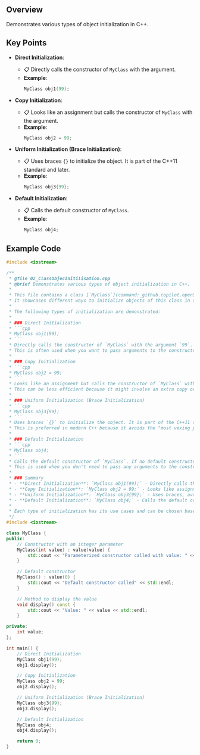## Overview
Demonstrates various types of object initialization in C++.

## Key Points

- **Direct Initialization**:
  - 📋 Directly calls the constructor of `MyClass` with the argument.
  - **Example**:
    ```cpp
    MyClass obj1(99);
    ```

- **Copy Initialization**:
  - 📋 Looks like an assignment but calls the constructor of `MyClass` with the argument.
  - **Example**:
    ```cpp
    MyClass obj2 = 99;
    ```

- **Uniform Initialization (Brace Initialization)**:
  - 📋 Uses braces `{}` to initialize the object. It is part of the C++11 standard and later.
  - **Example**:
    ```cpp
    MyClass obj3{99};
    ```

- **Default Initialization**:
  - 📋 Calls the default constructor of `MyClass`.
  - **Example**:
    ```cpp
    MyClass obj4;
    ```

## Example Code

```cpp
#include <iostream>

/**
 * @file 02_ClassObjecInitilisation.cpp
 * @brief Demonstrates various types of object initialization in C++.
 *
 * This file contains a class [`MyClass`](command:_github.copilot.openSymbolFromReferences?%5B%22%22%2C%5B%7B%22uri%22%3A%7B%22scheme%22%3A%22file%22%2C%22authority%22%3A%22%22%2C%22path%22%3A%22%2FC%3A%2FUsers%2Fk6ros%2FDocuments%2FGitHub%2FCPP%2FCPP_Notes%2F02_Class_Objec_Initilisation.cpp%22%2C%22query%22%3A%22%22%2C%22fragment%22%3A%22%22%7D%2C%22pos%22%3A%7B%22line%22%3A4%2C%22character%22%3A31%7D%7D%5D%2C%2250c07ae0-8fcd-4f64-8924-a6a33245f97c%22%5D "Go to definition") with both a parameterized constructor and a default constructor.
 * It showcases different ways to initialize objects of this class in the [`main`](command:_github.copilot.openSymbolFromReferences?%5B%22%22%2C%5B%7B%22uri%22%3A%7B%22scheme%22%3A%22file%22%2C%22authority%22%3A%22%22%2C%22path%22%3A%22%2FC%3A%2FUsers%2Fk6ros%2FDocuments%2FGitHub%2FCPP%2FCPP_Notes%2F02_Class_Objec_Initilisation.cpp%22%2C%22query%22%3A%22%22%2C%22fragment%22%3A%22%22%7D%2C%22pos%22%3A%7B%22line%22%3A5%2C%22character%22%3A75%7D%7D%5D%2C%2250c07ae0-8fcd-4f64-8924-a6a33245f97c%22%5D "Go to definition") function.
 *
 * The following types of initialization are demonstrated:
 *
 * ### Direct Initialization
 * ```cpp
 * MyClass obj1(99);
 * ```
 * Directly calls the constructor of `MyClass` with the argument `99`.
 * This is often used when you want to pass arguments to the constructor.
 *
 * ### Copy Initialization
 * ```cpp
 * MyClass obj2 = 99;
 * ```
 * Looks like an assignment but calls the constructor of `MyClass` with the argument `99`.
 * This can be less efficient because it might involve an extra copy or move operation, depending on the compiler optimizations.
 *
 * ### Uniform Initialization (Brace Initialization)
 * ```cpp
 * MyClass obj3{99};
 * ```
 * Uses braces `{}` to initialize the object. It is part of the C++11 standard and later.
 * This is preferred in modern C++ because it avoids the "most vexing parse" problem and can also be used to initialize member variables directly.
 *
 * ### Default Initialization
 * ```cpp
 * MyClass obj4;
 * ```
 * Calls the default constructor of `MyClass`. If no default constructor is defined, this will result in a compilation error.
 * This is used when you don't need to pass any arguments to the constructor.
 *
 * ### Summary
 * - **Direct Initialization**: `MyClass obj1(99);` - Directly calls the constructor with arguments.
 * - **Copy Initialization**: `MyClass obj2 = 99;` - Looks like assignment but calls the constructor.
 * - **Uniform Initialization**: `MyClass obj3{99};` - Uses braces, avoids parsing issues, and is preferred in modern C++.
 * - **Default Initialization**: `MyClass obj4;` - Calls the default constructor.
 *
 * Each type of initialization has its use cases and can be chosen based on the specific requirements of your code.
 */
#include <iostream>

class MyClass {
public:
    // Constructor with an integer parameter
    MyClass(int value) : value(value) {
        std::cout << "Parameterized constructor called with value: " << value << std::endl;
    }

    // Default constructor
    MyClass() : value(0) {
        std::cout << "Default constructor called" << std::endl;
    }

    // Method to display the value
    void display() const {
        std::cout << "Value: " << value << std::endl;
    }

private:
    int value;
};

int main() {
    // Direct Initialization
    MyClass obj1(99);
    obj1.display();

    // Copy Initialization
    MyClass obj2 = 99;
    obj2.display();

    // Uniform Initialization (Brace Initialization)
    MyClass obj3{99};
    obj3.display();

    // Default Initialization
    MyClass obj4;
    obj4.display();

    return 0;
}
